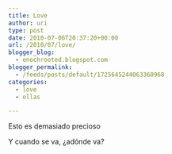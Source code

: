 ```yaml
---
title: Love
author: uri
type: post
date: 2010-07-06T20:37:20+00:00
url: /2010/07/love/
blogger_blog:
  - enochrooted.blogspot.com
blogger_permalink:
  - /feeds/posts/default/1725645244063360968
categories:
  - love
  - ollas

---
```

Esto es demasiado precioso

<p style="text-align: center;">
</p>

Y cuando se va, ¿adónde va?